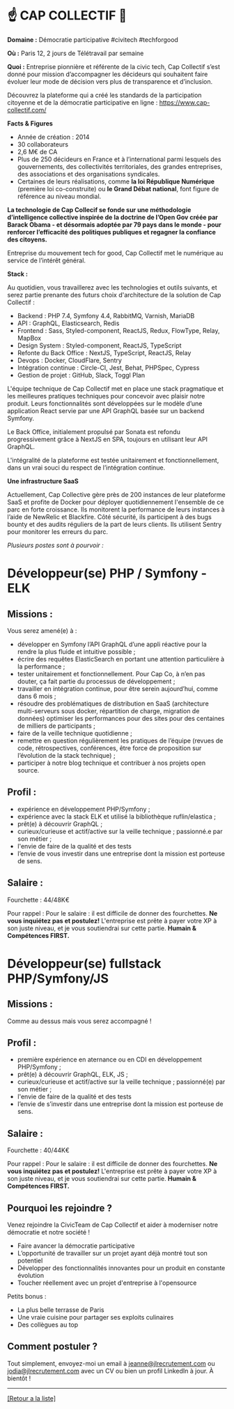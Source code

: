 # ☝️ CAP COLLECTIF 📢 

**Domaine :** Démocratie participative #civitech #techforgood

**Où :** Paris 12, 2 jours de Télétravail par semaine

**Quoi :** Entreprise pionnière et référente de la civic tech, Cap Collectif s’est donné pour mission d’accompagner les décideurs qui souhaitent faire évoluer leur mode de décision vers plus de transparence et d’inclusion.

Découvrez la plateforme qui a créé les standards de la participation citoyenne et de la démocratie participative en ligne :
https://www.cap-collectif.com/


**Facts & Figures**
- Année de création : 2014
- 30 collaborateurs
- 2,6 M€ de CA
- Plus de 250 décideurs en France et à l’international parmi lesquels des gouvernements, des collectivités territoriales, des grandes entreprises, des associations et des organisations syndicales. 
- Certaines de leurs réalisations, comme **la loi République Numérique** (première loi co-construite) ou **le Grand Débat national**, font figure de référence au niveau mondial.

**La technologie de Cap  Collecif se fonde sur une méthodologie d’intelligence collective inspirée de la doctrine de l’Open Gov créée par Barack Obama - et désormais adoptée par 79 pays dans le monde - pour renforcer l’efficacité des politiques publiques et regagner la confiance des citoyens.**


Entreprise du mouvement tech for good, Cap Collectif met le numérique au service de l’intérêt général.

**Stack :** 

Au quotidien, vous travaillerez avec les technologies et outils suivants, et serez partie prenante des futurs choix d'architecture de la solution de Cap Collectif :

* Backend : PHP 7.4, Symfony 4.4, RabbitMQ, Varnish, MariaDB
* API : GraphQL, Elasticsearch, Redis
* Frontend : Sass, Styled-component, ReactJS, Redux, FlowType, Relay, MapBox
* Design System : Styled-component, ReactJS, TypeScript
* Refonte du Back Office : NextJS, TypeScript, ReactJS, Relay
* Devops : Docker, CloudFlare, Sentry
* Intégration continue : Circle-CI, Jest, Behat, PHPSpec, Cypress
* Gestion de projet : GitHub, Slack, Toggl Plan

L'équipe technique de Cap Collectif met en place une stack pragmatique et les meilleures pratiques techniques pour concevoir avec plaisir notre produit. Leurs fonctionnalités sont développées sur le modèle d’une application React servie par une API GraphQL basée sur un backend Symfony.

Le Back Office, initialement propulsé par Sonata est refondu progressivement grâce à NextJS en SPA, toujours en utilisant leur API GraphQL.

L'intégralité de la plateforme est testée unitairement et fonctionnellement, dans un vrai souci du respect de l’intégration continue. 

**Une infrastructure SaaS**

Actuellement, Cap Collective gère près de 200 instances de leur plateforme SaaS et profite de Docker pour déployer quotidiennement l'ensemble de ce parc en forte croissance. Ils monitorent la performance de leurs instances à l’aide de NewRelic et Blackfire. Côté sécurité, ils participent à des bugs bounty et des audits réguliers de la part de leurs clients. Ils utilisent Sentry pour monitorer les erreurs du parc.

*Plusieurs postes sont à pourvoir :*


# Développeur(se) PHP / Symfony - ELK 

## Missions :

Vous serez amené(e) à :

* développer en Symfony l’API GraphQL d’une appli réactive pour la rendre la plus fluide et intuitive possible ;
* écrire des requêtes ElasticSearch en portant une attention particulière à la performance ;
* tester unitairement et fonctionnellement. Pour Cap Co, à n’en pas douter, ça fait partie du processus de développement ;
* travailler en intégration continue, pour être serein aujourd’hui, comme dans 6 mois ;
* résoudre des problématiques de distribution en SaaS (architecture multi-serveurs sous docker, répartition de charge, migration de données)
optimiser les performances pour des sites pour des centaines de milliers de participants ;
* faire de la veille technique quotidienne ;
* remettre en question régulièrement les pratiques de l’équipe (revues de code, rétrospectives, conférences, être force de proposition sur l’évolution de la stack technique) ;
* participer à notre blog technique et contribuer à nos projets open source.

## Profil :

* expérience en développement PHP/Symfony ;
* expérience avec la stack ELK et utilisé la bibliothèque ruflin/elastica ;
* prêt(e) à découvrir GraphQL ;
* curieux/curieuse et actif/active sur la veille technique ;
passionné.e par son métier ;
* l'envie de faire de la qualité et des tests
* l’envie de vous investir dans une entreprise dont la mission est porteuse de sens.

## Salaire :

Fourchette : 44/48K€

Pour rappel :  Pour le salaire : il est difficile de donner des fourchettes. **Ne vous inquiétez pas et postulez!** L'entreprise est prête à payer votre XP à son juste niveau, et je vous soutiendrai sur cette partie. **Humain & Compétences FIRST.**

# Développeur(se) fullstack PHP/Symfony/JS

## Missions :

Comme au dessus mais vous serez accompagné !

## Profil :

* première expérience en aternance ou en CDI en développement PHP/Symfony ;
* prêt(e) à découvrir GraphQL, ELK, JS ;
* curieux/curieuse et actif/active sur la veille technique ;
passionné(e) par son métier ;
* l'envie de faire de la qualité et des tests
* l’envie de s’investir dans une entreprise dont la mission est porteuse de sens.

## Salaire :

Fourchette : 40/44K€

Pour rappel :  Pour le salaire : il est difficile de donner des fourchettes. **Ne vous inquiétez pas et postulez!** L'entreprise est prête à payer votre XP à son juste niveau, et je vous soutiendrai sur cette partie. **Humain & Compétences FIRST.**

## Pourquoi les rejoindre ?

Venez rejoindre la CivicTeam de Cap Collectif et aider à moderniser notre démocratie et notre société !

* Faire avancer la démocratie participative
* L’opportunité de travailler sur un projet ayant déjà montré tout son potentiel
* Développer des fonctionnalités innovantes pour un produit en constante évolution
* Toucher réellement avec un projet d'entreprise à l'opensource

Petits bonus :

* La plus belle terrasse de Paris
* Une vraie cuisine pour partager ses exploits culinaires
* Des collègues au top

## Comment postuler ?

Tout simplement, envoyez-moi un email à jeanne@jlrecrutement.com ou jodia@jlrecrutement.com avec un CV ou bien un profil LinkedIn à jour. À bientôt ! 

----
<a href="https://github.com/jlondiche/job-board-php/blob/master/README.md">[Retour a la liste]</a>

